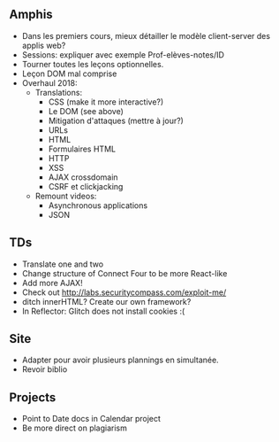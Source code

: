 ## Amphis

- Dans les premiers cours, mieux détailler le modèle client-server des
  applis web?
- Sessions: expliquer avec exemple Prof-elèves-notes/ID
- Tourner toutes les leçons optionnelles.
- Leçon DOM mal comprise
- Overhaul 2018:
  - Translations:
	- CSS (make it more interactive?)
	- Le DOM (see above)
	- Mitigation d'attaques (mettre à jour?)
	- URLs
	- HTML
	- Formulaires HTML
	- HTTP
	- XSS
	- AJAX crossdomain
	- CSRF et clickjacking
  - Remount videos:
	- Asynchronous applications
	- JSON

## TDs

- Translate one and two
- Change structure of Connect Four to be more React-like
- Add more AJAX!
- Check out http://labs.securitycompass.com/exploit-me/
- ditch innerHTML? Create our own framework?
- In Reflector: Glitch does not install cookies :(

## Site

- Adapter pour avoir plusieurs plannings en simultanée.
- Revoir biblio

## Projects

- Point to Date docs in Calendar project
- Be more direct on plagiarism
